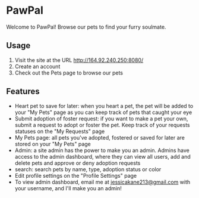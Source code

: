 # PawPal

Welcome to PawPal! Browse our pets to find your furry soulmate.

## Usage 

1. Visit the site at the URL http://164.92.240.250:8080/
2. Create an account
3. Check out the Pets page to browse our pets

## Features

- Heart pet to save for later: when you heart a pet, the pet will be added to your "My Pets" page as you can keep track of pets that caught your eye
- Submit adoption of foster request: if you want to make a pet your own, submit a request to adopt or foster the pet. Keep track of your requests statuses on the "My Requests" page
- My Pets page: all pets you've adopted, fostered or saved for later are stored on your "My Pets" page
- Admin: a site admin has the power to make you an admin. Admins have access to the admin dashboard, where they can view all users, add and delete pets and approve or deny adoption requests
- search: search pets by name, type, adoption status or color
- Edit profile settings on the "Profile Settings" page
- To view admin dashboard, email me at jessicakane213@gmail.com with your username, and I'll make you an admin!